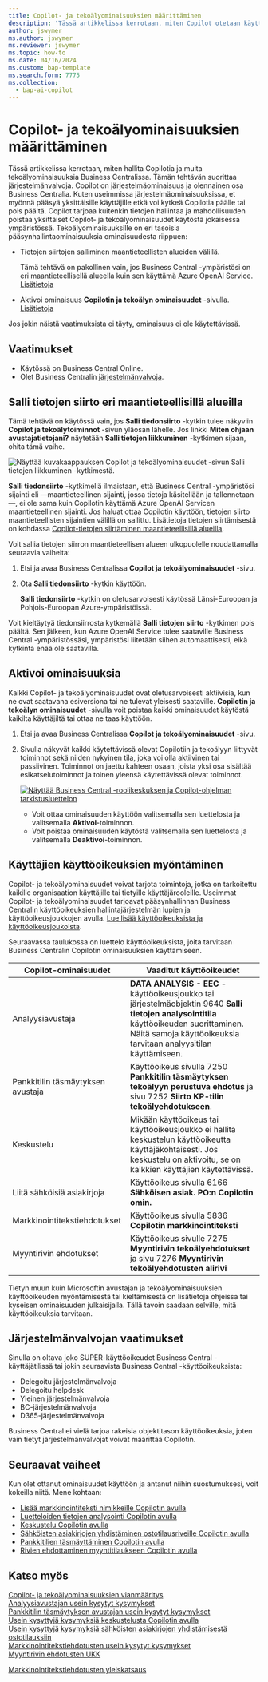 ```yaml
---
title: Copilot- ja tekoälyominaisuuksien määrittäminen
description: 'Tässä artikkelissa kerrotaan, miten Copilot otetaan käyttöön ympäristössä.'
author: jswymer
ms.author: jswymer
ms.reviewer: jswymer
ms.topic: how-to
ms.date: 04/16/2024
ms.custom: bap-template
ms.search.form: 7775
ms.collection:
  - bap-ai-copilot
---
```


# Copilot- ja tekoälyominaisuuksien määrittäminen 

<!--[!INCLUDE[ai-preview](includes/ai-preview.md)]-->

<!--This article explains how you can control the ability to create AI-powered item marketing text with Copilot for your organization. This task is done by an admin. There are two requirements that you must fulfill to make the feature available to users:-->

Tässä artikkelissa kerrotaan, miten hallita Copilotia ja muita tekoälyominaisuuksia Business Centralissa. Tämän tehtävän suorittaa järjestelmänvalvoja. Copilot on järjestelmäominaisuus ja olennainen osa Business Centralia. Kuten useimmissa järjestelmäominaisuuksissa, et myönnä pääsyä yksittäisille käyttäjille etkä voi kytkeä Copilotia päälle tai pois päältä. Copilot tarjoaa kuitenkin tietojen hallintaa ja mahdollisuuden poistaa yksittäiset Copilot- ja tekoälyominaisuudet käytöstä jokaisessa ympäristössä. Tekoälyominaisuuksille on eri tasoisia pääsynhallintaominaisuuksia ominaisuudesta riippuen:

- Tietojen siirtojen salliminen maantieteellisten alueiden välillä.

  Tämä tehtävä on pakollinen vain, jos Business Central -ympäristösi on eri maantieteellisellä alueella kuin sen käyttämä Azure OpenAI Service. [Lisätietoja](#allow-data-movement-across-geographies)

- Aktivoi ominaisuus **Copilotin ja tekoälyn ominaisuudet** -sivulla. [Lisätietoja](#activate-features)

<!-- For 2024 there are no AI features governed by **Feature Management**, so this section is not shown
- Enable the specific feature if it's governed by **Feature Management**.

  Check whether  of 2024 release wave 1, chat with Copilot, marketing text suggestions, and bank account reconciliation assist features are included under **Feature Management**. [Learn more](#enable-feature-in-feature-management)
<!-- 
- Enable the specific feature, if it's still governed by **Feature Management**.

  In 2023 release wave 2, both the marketing text suggestions and bank account reconciliation assist features are included under **Feature Management**. [Learn more](#enable-feature-in-feature-management)-->

Jos jokin näistä vaatimuksista ei täyty, ominaisuus ei ole käytettävissä.

## Vaatimukset

- Käytössä on Business Central Online.
- Olet Business Centralin [järjestelmänvalvoja](#requirements-for-being-an-administrator).

## Salli tietojen siirto eri maantieteellisillä alueilla

Tämä tehtävä on käytössä vain, jos **Salli tiedonsiirto** -kytkin tulee näkyviin **Copilot ja tekoälytoiminnot** -sivun yläosan lähelle. Jos linkki **Miten ohjaan avustajatietojani?** näytetään  **Salli tietojen liikkuminen** -kytkimen sijaan, ohita tämä vaihe.

![Näyttää kuvakaappauksen Copilot ja tekoälyominaisuudet -sivun Salli tietojen liikkuminen -kytkimestä.](media/allow-data-movement-v2.png)

**Salli tiedonsiirto** -kytkimellä ilmaistaan, että Business Central -ympäristösi sijainti eli &mdash;maantieteellinen sijainti, jossa tietoja käsitellään ja tallennetaan&mdash;, ei ole sama kuin Copilotin käyttämä Azure OpenAI Servicen maantieteellinen sijainti. Jos haluat ottaa Copilotin käyttöön, tietojen siirto maantieteellisten sijaintien välillä on sallittu. Lisätietoja tietojen siirtämisestä on kohdassa [Copilot-tietojen siirtäminen maantieteellisillä alueilla](ai-copilot-data-movement.md). 

Voit sallia tietojen siirron maantieteellisen alueen ulkopuolelle noudattamalla seuraavia vaiheita:

1. Etsi ja avaa Business Centralissa **Copilot ja tekoälyominaisuudet** -sivu.
1. Ota **Salli tiedonsiirto** -kytkin käyttöön.

   **Salli tiedonsiirto** -kytkin on oletusarvoisesti käytössä Länsi-Euroopan ja Pohjois-Euroopan Azure-ympäristöissä.

Voit kieltäytyä tiedonsiirrosta kytkemällä **Salli tietojen siirto** -kytkimen pois päältä. Sen jälkeen, kun Azure OpenAI Service tulee saataville Business Central -ympäristössäsi, ympäristösi liitetään siihen automaattisesti, eikä kytkintä enää ole saatavilla.

<!-- Don't review
| Australia, United Kingdom, United States | Within the respective geographical region |
| Europe, France, Germany, Norway, Switzerland  | Sweden or Switzerland |
| Asia Pacific, Brazil, Canada, India, Japan, Singapore, South Africa, South Korea, United Arab Emirates  | United States |-->



<!--Note

If your environment is hosted in North America, Copilot will use an Azure OpenAI endpoint in North America to process your data.
If your environment is hosted in Europe, Copilot will use an Azure OpenAI endpoint in Europe to process your data.
If your environment is hosted anywhere else, Copilot will use an Azure OpenAI endpoint outside of the region in which the environment is hosted.
To opt in 

Copilot and other AI capabilities use Azure OpenAI Service.  and are provided by default to only those customers with environments that have United States as their geography for data processing and storage. While the Azure OpenAI Service is available in multiple geographies including Australia, Canada, United States, France, Japan and UK, Copilot does not follow the same regional rollout schedule.

Meanwhile, customers with environments outside the United States can use Copilot AI features by opting in to share relevant data with the Azure OpenAI Service in United States or Switzerland.

The information in the following table outlines the Azure OpenAI service that's used by the Copilot services based on the geography of their Dynamics 365 environment when they opt-in to share data.-->

## Aktivoi ominaisuuksia

Kaikki Copilot- ja tekoälyominaisuudet ovat oletusarvoisesti aktiivisia, kun ne ovat saatavana esiversiona tai ne tulevat yleisesti saataville. **Copilotin ja tekoälyn ominaisuudet** -sivulla voit poistaa kaikki ominaisuudet käytöstä kaikilta käyttäjiltä tai ottaa ne taas käyttöön.

1. Etsi ja avaa Business Centralissa **Copilot ja tekoälyominaisuudet** -sivu.

1. Sivulla näkyvät kaikki käytettävissä olevat Copilotiin ja tekoälyyn liittyvät toiminnot sekä niiden nykyinen tila, joka voi olla aktiivinen tai passiivinen. Toiminnot on jaettu kahteen osaan, joista yksi osa sisältää esikatselutoiminnot ja toinen yleensä käytettävissä olevat toiminnot. 

   [![Näyttää Business Central -roolikeskuksen ja Copilot-ohjelman tarkistusluettelon](media/copilot-and-ai-capabilties-page.svg)](media/copilot-and-ai-capabilties-page.svg#lightbox)

   - Voit ottaa ominaisuuden käyttöön valitsemalla sen luettelosta ja valitsemalla **Aktivoi**-toiminnon.
   - Voit poistaa ominaisuuden käytöstä valitsemalla sen luettelosta ja valitsemalla **Deaktivoi**-toiminnon. 

<!-- don't review 

<!-- For 2024 there are no AI features governed by **Feature Management**, so this section is not shown
## Enable feature in Feature Management

When individual Copilot capabilities are released in Business Central minor updates, these capabilities are optional until the next major update. **Feature Management** is used to turn on or off features that are in preview, like bank reconciliation, and some features that are generally available, like marketing text suggestions. [Learn more about feature management](/dynamics365/business-central/dev-itpro/administration/feature-management).

1. In Business Central, search for and open the **Feature Management** page.
2. To enable a feature, set the **Enabled for** column to **All users**. To disable a feature, set the **Enabled for** column to **None**. Use the following table to help you determine the switch that applies to the Copilot and AI capability you want to enable:

   - **Feature Preview: Bank account reconciliation with Copilot** enables the bank account reconciliation assist feature.
   - **Feature Preview: Chat with Copilot** enables the chat with Copilot feature.
   - **Feature preview: Create AI-powered product descriptions with Copilot** enables the marketing text suggestions feature.

   For more information about feature management in general, go to [Feature Management](/dynamics365/business-central/dev-itpro/administration/feature-management).-->

## Käyttäjien käyttöoikeuksien myöntäminen

Copilot- ja tekoälyominaisuudet voivat tarjota toimintoja, jotka on tarkoitettu kaikille organisaation käyttäjille tai tietyille käyttäjärooleille. Useimmat Copilot- ja tekoälyominaisuudet tarjoavat pääsynhallinnan Business Centralin käyttöoikeuksien hallintajärjestelmän lupien ja käyttöoikeusjoukkojen avulla. [Lue lisää käyttöoikeuksista ja käyttöoikeusjoukoista](ui-define-granular-permissions.md).

Seuraavassa taulukossa on luettelo käyttöoikeuksista, joita tarvitaan Business Centralin Copilotin ominaisuuksien käyttämiseen.

|Copilot-ominaisuudet|Vaaditut käyttöoikeudet|
|-|-|
|Analyysiavustaja|**DATA ANALYSIS - EEC** -käyttöoikeusjoukko tai järjestelmäobjektin 9640 **Salli tietojen analysointitila** käyttöoikeuden suorittaminen. Näitä samoja käyttöoikeuksia tarvitaan analyysitilan käyttämiseen.|
|Pankkitilin täsmäytyksen avustaja|Käyttöoikeus sivulla 7250 **Pankkitilin täsmäytyksen tekoälyyn perustuva ehdotus** ja sivu 7252 **Siirto KP-tilin tekoälyehdotukseen**.|
|Keskustelu |Mikään käyttöoikeus tai käyttöoikeusjoukko ei hallita keskustelun käyttöoikeutta käyttäjäkohtaisesti. Jos keskustelu on aktivoitu, se on kaikkien käyttäjien käytettävissä.|
|Liitä sähköisiä asiakirjoja |Käyttöoikeus sivulla 6166 **Sähköisen asiak. PO:n Copilotin omin.**|
|Markkinointitekstiehdotukset |Käyttöoikeus sivulla 5836 **Copilotin markkinointiteksti**|
|Myyntirivin ehdotukset |Käyttöoikeus sivulle 7275 **Myyntirivin tekoälyehdotukset** ja sivu 7276 **Myyntirivin tekoälyehdotusten alirivi**|

Tietyn muun kuin Microsoftin avustajan ja tekoälyominaisuuksien käyttöoikeuden myöntämisestä tai kieltämisestä on lisätietoja ohjeissa tai kyseisen ominaisuuden julkaisijalla. Tällä tavoin saadaan selville, mitä käyttöoikeuksia tarvitaan.

## Järjestelmänvalvojan vaatimukset

Sinulla on oltava joko SUPER-käyttöoikeudet Business Central -käyttäjätilissä tai jokin seuraavista Business Central -käyttöoikeuksista:

- Delegoitu järjestelmänvalvoja
- Delegoitu helpdesk
- Yleinen järjestelmänvalvoja
- BC-järjestelmänvalvoja
- D365-järjestelmänvalvoja

Business Central ei vielä tarjoa rakeisia objektitason käyttöoikeuksia, joten vain tietyt järjestelmänvalvojat voivat määrittää Copilotin.

## Seuraavat vaiheet

Kun olet ottanut ominaisuudet käyttöön ja antanut niihin suostumuksesi, voit kokeilla niitä. Mene kohtaan:

- [Lisää markkinointiteksti nimikkeille Copilotin avulla](item-marketing-text.md)
- [Luetteloiden tietojen analysointi Copilotin avulla](analysis-assist.md)  
- [Keskustelu Copilotin avulla](chat-with-copilot.md)
- [Sähköisten asiakirjojen yhdistäminen ostotilausriveille Copilotin avulla](map-edocuments-with-copilot.md)
- [Pankkitilien täsmäyttäminen Copilotin avulla](bank-reconciliation-with-copilot.md)
- [Rivien ehdottaminen myyntitilaukseen Copilotin avulla](sales-suggest-sales-lines-with-copilot.md)  

## Katso myös

[Copilot- ja tekoälyominaisuuksien vianmääritys](ai-copilot-troubleshooting.md)  
[Analyysiavustajan usein kysytyt kysymykset](faqs-analysis-assist.md)  
[Pankkitilin täsmäytyksen avustajan usein kysytyt kysymykset](faqs-bank-reconciliation.md)  
[Usein kysyttyjä kysymyksiä keskustelusta Copilotin avulla](faqs-chat-with-copilot.md)  
[Usein kysyttyjä kysymyksiä sähköisten asiakirjojen yhdistämisestä ostotilauksiin](faqs-map-edocuments.md)  
[Markkinointitekstiehdotusten usein kysytyt kysymykset](faqs-marketing-text.md)  
[Myyntirivin ehdotusten UKK](faq-sales-suggest-sales-lines-with-copilot.md)  

[Markkinointitekstiehdotusten yleiskatsaus](ai-overview.md)  